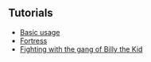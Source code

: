 ## Tutorials

- [Basic usage](https://asp-chef.alviano.net/s/tutorial-basic-usage)
- [Fortress](https://asp-chef.alviano.net/s/tutorial-fortress)
- [Fighting with the gang of Billy the Kid](https://asp-chef.alviano.net/s/tutorial-billy-the-kid)